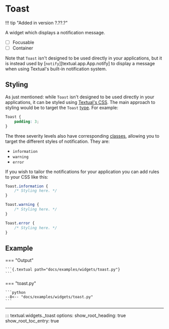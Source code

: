 # Toast

!!! tip "Added in version ?.??.?"

A widget which displays a notification message.

- [ ] Focusable
- [ ] Container

Note that `Toast` isn't designed to be used directly in your applications,
but it is instead used by [`notify`][textual.app.App.notify] to
display a message when using Textual's built-in notification system.

## Styling

As just mentioned: while `Toast` isn't designed to be used directly in your
applications, it can be styled using [Textual's CSS](/guide/CSS/). The main
approach to styling would be to target the `Toast`
[type](/guide/CSS/#type-selector). For example:

```scss
Toast {
    padding: 3;
}
```

The three severity levels also have corresponding
[classes](/guide/CSS/#class-name-selector), allowing you to target the
different styles of notification. They are:

- `information`
- `warning`
- `error`

If you wish to tailor the notifications for your application you can add
rules to your CSS like this:

```scss
Toast.information {
    /* Styling here. */
}

Toast.warning {
    /* Styling here. */
}

Toast.error {
    /* Styling here. */
}
```

## Example

=== "Output"

    ```{.textual path="docs/examples/widgets/toast.py"}
    ```

=== "toast.py"

    ```python
    --8<-- "docs/examples/widgets/toast.py"
    ```

---

::: textual.widgets._toast
    options:
      show_root_heading: true
      show_root_toc_entry: true
